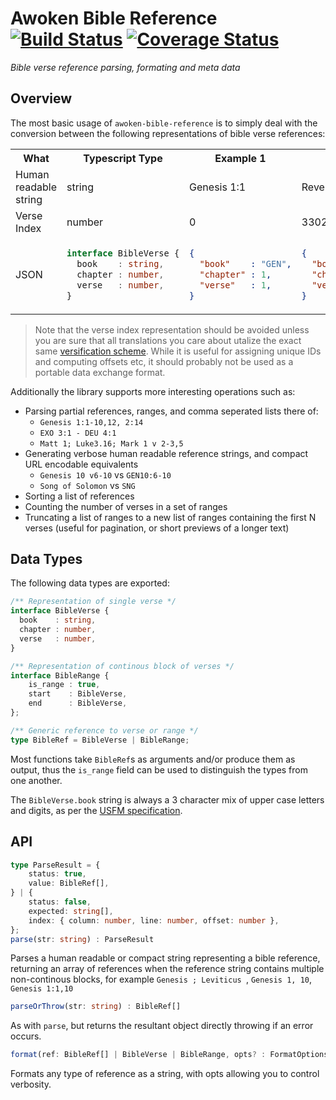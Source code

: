  # Awoken Bible Reference [![Build Status](https://travis-ci.org/jnterry/awoken-bible-reference.svg?branch=master)](https://travis-ci.org/jnterry/awoken-bible-reference) [![Coverage Status](https://coveralls.io/repos/github/jnterry/awoken-bible-reference/badge.svg?branch=master)](https://coveralls.io/github/jnterry/awoken-bible-reference?branch=master)

_Bible verse reference parsing, formating and meta data_

## Overview

The most basic usage of `awoken-bible-reference` is to simply deal with the conversion between the following representations of bible verse references:

<table>
<tr>
<th>What</th>
<th>Typescript Type</th>
<th>Example 1</th>
<th>Example 2</th>
</tr>
<tr>
<td>Human readable string</td>
<td>string</td>
<td>Genesis 1:1</td>
<td>Revelation 22:21</td>
</tr>
<tr>
<td>Verse Index</td>
<td>number</td>
<td>0</td>
<td>33021</td>
</tr>

<tr>
<td>JSON</td>
<td>

```typescript
interface BibleVerse {
  book    : string,
  chapter : number,
  verse   : number,
}
```

</td>
<td>

```json
{
  "book"    : "GEN",
  "chapter" : 1,
  "verse"   : 1,
}
```

</td>
<td>

```json
{
  "book"    : "REV",
  "chapter" : 22,
  "verse"   : 21,
}
```

</td>
</tr>
</table>

> Note that the verse index representation should be avoided unless you are sure that all translations you care about utalize the exact same [versification scheme](https://en.wikipedia.org/wiki/Chapters_and_verses_of_the_Bible). While it is useful for assigning unique IDs and computing offsets etc, it should probably not be used as a portable data exchange format.

Additionally the library supports more interesting operations such as:
- Parsing partial references, ranges, and comma seperated lists there of:
  - `Genesis 1:1-10,12, 2:14`
  - `EXO 3:1 - DEU 4:1`
  - `Matt 1; Luke3.16; Mark 1 v 2-3,5`
- Generating verbose human readable reference strings, and compact URL encodable equivalents
  - `Genesis 10 v6-10` vs `GEN10:6-10`
  - `Song of Solomon` vs `SNG`
- Sorting a list of references
- Counting the number of verses in a set of ranges
- Truncating a list of ranges to a new list of ranges containing the first N verses (useful for pagination, or short previews of a longer text)

## Data Types

The following data types are exported:

```typescript
/** Representation of single verse */
interface BibleVerse {
  book    : string,
  chapter : number,
  verse   : number,
}

/** Representation of continous block of verses */
interface BibleRange {
	is_range : true,
	start    : BibleVerse,
	end      : BibleVerse,
};

/** Generic reference to verse or range */
type BibleRef = BibleVerse | BibleRange;
```

Most functions take `BibleRef`s as arguments and/or produce them as output, thus the `is_range` field can be used to distinguish the types from one another.

The `BibleVerse.book` string is always a 3 character mix of upper case letters and digits, as per the [USFM specification](https://ubsicap.github.io/usfm/identification/books.html).

## API

```typescript
type ParseResult = {
	status: true,
	value: BibleRef[],
} | {
	status: false,
	expected: string[],
	index: { column: number, line: number, offset: number },
};
parse(str: string) : ParseResult
```

Parses a human readable or compact string representing a bible reference, returning an array of references when the reference string contains multiple non-continous blocks, for example `Genesis ; Leviticus `, `Genesis 1, 10`, `Genesis 1:1,10`

```typescript
parseOrThrow(str: string) : BibleRef[]
```

As with `parse`, but returns the resultant object directly throwing if an error occurs.

```typescript
format(ref: BibleRef[] | BibleVerse | BibleRange, opts? : FormatOptions) : string
```

Formats any type of reference as a string, with opts allowing you to control verbosity.
